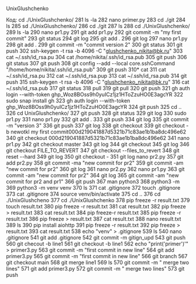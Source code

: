 UnixGlushchenko


Код:
cd ./UnixGlushchenko/
  281  ls -la
  282  nano primer.py
  283  cd ./git
  284  ls
  285  sd ./UnixGlushchenko/
  286  cd ./git
  287  ls
  288  cd ./UnixGlushchenko/
  289  ls -la
  290  nano pr1.py
  291  git add pr1.py
  292  git commit -m "my first commit"
  293  git status
  294  git log
  295  git add .
  296  git log
  297  nano pr1.py
  298  git add .
  299  git commit -m "commit version 2"
  300  git status
  301  git push
  302  ssh-keygen -t rsa -b 4096 -C "glushchenko_nikita@bk.ru"
  303  cat ~/.ssh/id_rsa.pu
  304  cat /home/nikita/.ssh/id_rsa.pub
  305  git push
  306  git status
  307  git push
  308  git config --add --local core.sshCommand "/home/home/nikita/.ssh/id_rsa.pub"
  309  git push
  310* cat 
  311  cat ~/.ssh/id_rsa.pu
  312  cat ~/.ssh/id_rsa.pup
  313  cat ~/.ssh/id_rsa.pub
  314  git push
  315  ssh-keygen -t rsa -b 4096 -C "glushchenko_nikita@bk.ru"
  316  cat ~/.ssh/id_rsa.pub
  317  git status
  318  pull
  319  git pull
  320  git push
  321  gh auth login --with-token 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
  322  sudo snap install gh 
  323  gh auth login --with-token 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
  324  git push
  325  cd ..
  326  cd UnixGlushchenko/
  327  git push
  328  git status
  329  git log
  330  sudo pr1.py
  331  nano pr1.py
  332  git add .
  333  git push
  334  git log
  335  git commit -m "version 3"
  336  git push
  337  git log
  338  git checkout
  339  git checkout -b newotkl my first commit000d219041887d5321b71c83ae1b1ba8dc496e62
  340  git checkout 000d219041887d5321b71c83ae1b1ba8dc496e62
  341  nano pr1.py
  342  git checkout master
  343  git log
  344  git checkout
  345  git log
  346  git checkout FILE_TO_REVERT
  347  git checkout --files_to_revert
  348  git reset --hard
  349  git log
  350  git checkout -
  351  git log
  nano pr2.py
  357  git add pr2.py
  358  git commit -ma "new commit for pr2"
  359  git commit -am "new commit for pr2"
  360  git log
  361  nano pr2.py
  362  nano pr1.py
  363  git commit -am "new commit for pr2"
  364  git log
  365  git commit -am "new commit for pr2 and pr1"
  366  git push
  367  man python3
  368  python3 -m
  369  python3 -m venv venv
  370  ls
  371  cat .gitignore
  372  touch .gitignore
  373  cat .gitignore
  374  source venv/bin/activate
  375  cd ..
  376  cd ./UnixGlushcheno
  377  cd ./UnixGlushchenko
  378  pip freeze -r result.txt
  379  touch result.txt
  380  pip freeze -r result.txt
  381  cat result.txt
  382  pip freeze > result.txt
  383  cat result.txt
  384  pip freeze-r result.txt
  385  pip freeze -r result.txt
  386  pip freeze > result.txt
  387  cat result.txt
  388  nano result.txt
  389  ls
  390  pip install aiohttp
  391  pip freeze -r result.txt
  392  pip freeze > result.txt
  393  cat result.txt
  538  echo "venv" > .gitignore
  539  ls
  540  nano .gitignore
  541  git add .gitignore
  542  git commit -m gitign_upd
  543  git push
  560  git checout -b line1
  561  git checkout -b line1
  562  echo "print('primer')'" > primer3.py
  563  git commit -m "first commit in new line"
  564  git add primer3.py
  565  git commit -m "first commit in new line"
  566  git branch
  567  git checkout main
  568  git merge line1
  569  ls
  570  git commit -m " merge two lines"
  571  git add primer3.py
  572  git commit -m " merge two lines"
  573  git push
